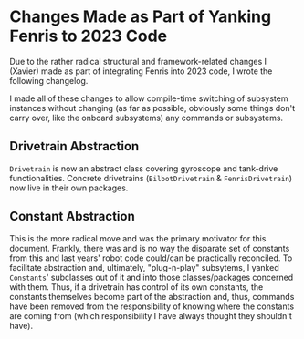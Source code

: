 # Changes Made as Part of Yanking Fenris to 2023 Code

Due to the rather radical structural and framework-related changes
I \(Xavier\) made as part of integrating Fenris into 2023 code, I wrote
the following changelog.

I made all of these changes to allow compile-time switching of subsystem
instances without changing \(as far as possible, obviously some things
don't carry over, like the onboard subsystems\) any commands or
subsystems.

## Drivetrain Abstraction

`Drivetrain` is now an abstract class covering gyroscope and tank-drive
functionalities. Concrete drivetrains \(`BilbotDrivetrain` &
`FenrisDrivetrain`\) now live in their own packages.

## Constant Abstraction

This is the more radical move and was the primary motivator for this
document. Frankly, there was and is no way the disparate set of constants
from this and last years' robot code could/can be practically reconciled.
To facilitate abstraction and, ultimately, "plug-n-play" subsytems, I
yanked `Constants`' subclasses out of it and into those classes/packages
concerned with them. Thus, if a drivetrain has control of its own
constants, the constants themselves become part of the abstraction
and, thus, commands have been removed from the responsibility of knowing
where the constants are coming from \(which responsibility I have always
thought they shouldn't have\).
